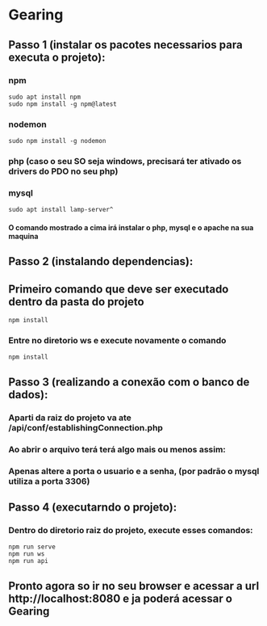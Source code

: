# Gearing

## Passo 1 (instalar os pacotes necessarios para executa o projeto):
### npm
```
sudo apt install npm
sudo npm install -g npm@latest
```
### nodemon
```
sudo npm install -g nodemon
```
### php (caso o seu SO seja windows, precisará ter ativado os drivers do PDO no seu php)
### mysql
```
sudo apt install lamp-server^
```
#### O comando mostrado a cima irá instalar o php, mysql e o apache na sua maquina

## Passo 2 (instalando dependencias):

## Primeiro comando que deve ser executado dentro da pasta do projeto
```
npm install
```

### Entre no diretorio ws e execute novamente o comando
```
npm install
```

## Passo 3 (realizando a conexão com o banco de dados):

### Aparti da raiz do projeto va ate /api/conf/establishingConnection.php
### Ao abrir o arquivo terá terá algo mais ou menos assim:
<!-- imagem de exemplo -->
### Apenas altere a porta o usuario e a senha, (por padrão o mysql utiliza a porta 3306)


## Passo 4 (executarndo o projeto):

### Dentro do diretorio raiz do projeto, execute esses comandos:
```
npm run serve
npm run ws
npm run api
```
## Pronto agora so ir no seu browser e acessar a url http://localhost:8080 e ja poderá acessar o Gearing

